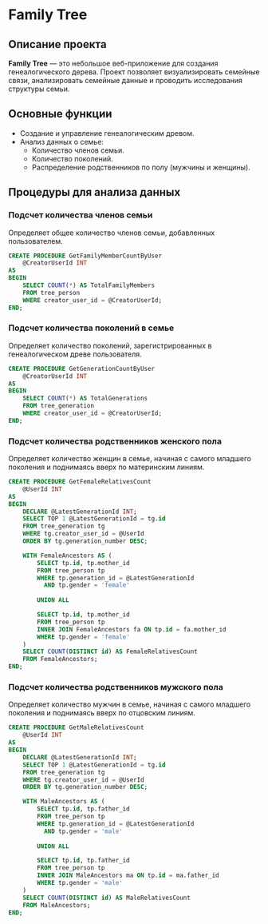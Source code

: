 # Family Tree

## Описание проекта
**Family Tree** — это небольшое веб-приложение для создания генеалогического дерева. Проект позволяет визуализировать семейные связи, анализировать семейные данные и проводить исследования структуры семьи.

## Основные функции
- Создание и управление генеалогическим древом.
- Анализ данных о семье:
  - Количество членов семьи.
  - Количество поколений.
  - Распределение родственников по полу (мужчины и женщины).

## Процедуры для анализа данных

### Подсчет количества членов семьи
Определяет общее количество членов семьи, добавленных пользователем.

```sql
CREATE PROCEDURE GetFamilyMemberCountByUser
    @CreatorUserId INT
AS
BEGIN
    SELECT COUNT(*) AS TotalFamilyMembers
    FROM tree_person
    WHERE creator_user_id = @CreatorUserId;
END;
```

### Подсчет количества поколений в семье
Определяет количество поколений, зарегистрированных в генеалогическом древе пользователя.

```sql
CREATE PROCEDURE GetGenerationCountByUser
    @CreatorUserId INT
AS
BEGIN
    SELECT COUNT(*) AS TotalGenerations
    FROM tree_generation
    WHERE creator_user_id = @CreatorUserId;
END;
```

### Подсчет количества родственников женского пола
Определяет количество женщин в семье, начиная с самого младшего поколения и поднимаясь вверх по материнским линиям.

```sql
CREATE PROCEDURE GetFemaleRelativesCount
    @UserId INT
AS
BEGIN
    DECLARE @LatestGenerationId INT;
    SELECT TOP 1 @LatestGenerationId = tg.id
    FROM tree_generation tg
    WHERE tg.creator_user_id = @UserId
    ORDER BY tg.generation_number DESC;

    WITH FemaleAncestors AS (
        SELECT tp.id, tp.mother_id
        FROM tree_person tp
        WHERE tp.generation_id = @LatestGenerationId
          AND tp.gender = 'female'
        
        UNION ALL

        SELECT tp.id, tp.mother_id
        FROM tree_person tp
        INNER JOIN FemaleAncestors fa ON tp.id = fa.mother_id
        WHERE tp.gender = 'female'
    )
    SELECT COUNT(DISTINCT id) AS FemaleRelativesCount
    FROM FemaleAncestors;
END;
```

### Подсчет количества родственников мужского пола
Определяет количество мужчин в семье, начиная с самого младшего поколения и поднимаясь вверх по отцовским линиям.

```sql
CREATE PROCEDURE GetMaleRelativesCount
    @UserId INT
AS
BEGIN
    DECLARE @LatestGenerationId INT;
    SELECT TOP 1 @LatestGenerationId = tg.id
    FROM tree_generation tg
    WHERE tg.creator_user_id = @UserId
    ORDER BY tg.generation_number DESC;

    WITH MaleAncestors AS (
        SELECT tp.id, tp.father_id
        FROM tree_person tp
        WHERE tp.generation_id = @LatestGenerationId
          AND tp.gender = 'male'
        
        UNION ALL

        SELECT tp.id, tp.father_id
        FROM tree_person tp
        INNER JOIN MaleAncestors ma ON tp.id = ma.father_id
        WHERE tp.gender = 'male'
    )
    SELECT COUNT(DISTINCT id) AS MaleRelativesCount
    FROM MaleAncestors;
END;
```
